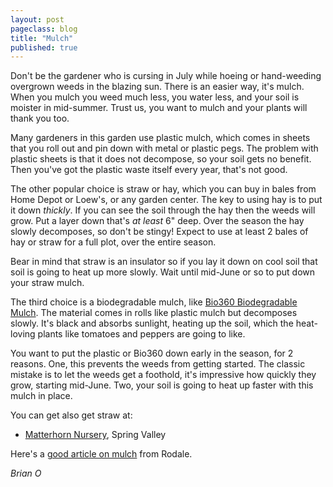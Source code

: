 ```yaml
---
layout: post
pageclass: blog
title: "Mulch"
published: true
---
```

Don't be the gardener who is cursing in July while hoeing or hand-weeding overgrown weeds in the blazing sun. There is an easier way, it's mulch. When you mulch you weed much less, you water less, and your soil is moister in mid-summer. Trust us, you want to mulch and your plants will thank you too.

Many gardeners in this garden use plastic mulch, which comes in sheets that you roll out and pin down with metal or plastic pegs. The problem with plastic sheets is that it does not decompose, so your soil gets no benefit. Then you've got the plastic waste itself every year, that's not good.

The other popular choice is straw or hay, which you can buy in bales from Home Depot or Loew's, or any garden center. The key to using hay is to put it down *thickly*. If you can see the soil through the hay then the weeds will grow. Put a layer down that's *at least* 6" deep. Over the season the hay slowly decomposes, so don't be stingy! Expect to use at least 2 bales of hay or straw for a full plot, over the entire season.

Bear in mind that straw is an insulator so if you lay it down on cool soil that soil is going to heat up more slowly. Wait until mid-June or so to put down your straw mulch.

The third choice is a biodegradable mulch, like [Bio360 Biodegradable Mulch](http://www.johnnyseeds.com/p-6978-bio360-biodegradable-mulch-45-x-32.aspx). The material comes in rolls like plastic mulch but decomposes slowly. It's black and absorbs sunlight, heating up the soil, which the heat-loving plants like tomatoes and peppers are going to like.

You want to put the plastic or Bio360 down early in the season, for 2 reasons. One, this prevents the weeds from getting started. The classic mistake is to let the weeds get a foothold, it's impressive how quickly they grow, starting mid-June. Two, your soil is going to heat up faster with this mulch in place.

You can get also get straw at:

-   [Matterhorn Nursery](http://maps.google.com/maps?client=safari&rls=en&oe=UTF-8&um=1&ie=UTF-8&q=matterhorn+nursery+ny&fb=1&gl=us&hq=matterhorn+nursery&hnear=New+York,+NY&cid=0,0,9086151225230858574&ei=Z09sTeemIIGs8AbWkZCXCw&sa=X&oi=local_result&ct=image&resnum=2&ved=0CCUQnwIwAQ "matterhorn nursery"), Spring Valley

Here's a [good article on mulch](http://www.rodalesorganiclife.com/garden/what-every-gardener-should-know-mulching) from Rodale.

*Brian O*

